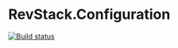 # RevStack.Configuration

[![Build status](https://ci.appveyor.com/api/projects/status/q90j83wgv552aa66?svg=true)](https://ci.appveyor.com/project/tachyon1337/configuration)